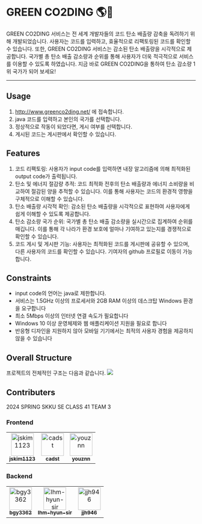 # GREEN CO2DING 🌎🌱

GREEN CO2DING 서비스는 전 세계 개발자들의 코드 탄소 배출량 감축을 독려하기 위해 개발되었습니다. 사용자는 코드를 입력하고, 효율적으로 리팩토링된 코드를 확인할 수 있습니다. 또한, GREEN CO2DING 서비스는 감소된 탄소 배출량을 시각적으로 제공합니다. 국가별 총 탄소 배출 감소량과 순위를 통해 사용자가 더욱 적극적으로 서비스를 이용할 수 있도록 하였습니다. 지금 바로 GREEN CO2DING을 통하여 탄소 감소량 1위 국가가 되어 보세요!

---

## Usage
1. http://www.greenco2ding.net/ 에 접속합니다.
2. java 코드를 입력하고 본인의 국가를 선택합니다.
3. 정상적으로 작동이 되었다면, 게시 여부를 선택합니다.
4. 게시된 코드는 게시판에서 확인할 수 있습니다.

## Features
1. 코드 리팩토링: 사용자가 input code를 입력하면 내장 알고리즘에 의해 최적화된 output code가 출력됩니다. 
2. 탄소 및 에너지 절감량 추적: 코드 최적화 전후의 탄소 배출량과 에너지 소비량을 비교하여 절감된 양을 추적할 수 있습니다. 이를 통해 사용자는 코드의 환경적 영향을 구체적으로 이해할 수 있습니다.
3. 탄소 배출량 시각적 확인: 감소된 탄소 배출량을 시각적으로 표현하여 사용자에게 쉽게 이해할 수 있도록 제공합니다. 
4. 탄소 감소량 국가 순위: 국가별 총 탄소 배출 감소량을 실시간으로 집계하여 순위를 매깁니다. 이를 통해 각 나라가 환경 보호에 얼마나 기여하고 있는지를 경쟁적으로 확인할 수 있습니다.
5. 코드 게시 및 게시판 기능: 사용자는 최적화된 코드를 게시판에 공유할 수 있으며, 다른 사용자의 코드를 확인할 수 있습니다. 기여자의 github 프로필로 이동이 가능합니다.


## Constraints
- input code의 언어는 java로 제한합니다.
- 서비스는 1.5GHz 이상의 프로세서와 2GB RAM 이상의 데스크탑 Windows 환경을 요구합니다
- 최소 5Mbps 이상의 인터넷 연결 속도가 필요합니다
- Windows 10 이상 운영체제와 웹 애플리케이션 지원을 필요로 합니다
- 반응형 디자인을 지원하지 않아 모바일 기기에서는 최적의 사용자 경험을 제공하지 않을 수 있습니다

## Overall Structure
프로젝트의 전체적인 구조는 다음과 같습니다.
![](https://velog.velcdn.com/images/youznn/post/1cc411bd-b414-42bd-a67e-53cbf5f841a3/image.png)



## Contributers
2024 SPRING SKKU SE CLASS 41 TEAM 3

### Frontend
<table>
  <tr>
    <td align="center">
      <a href="https://github.com/jskim1123">
        <img src="https://github.com/jskim1123.png" width="60px;" alt="jskim1123"/>
        <br />
        <sub><b>jskim1123</b></sub>
      </a>
    </td>
    <td align="center">
      <a href="https://github.com/cadst">
        <img src="https://github.com/cadst.png" width="60px;" alt="cadst"/>
        <br />
        <sub><b>cadst</b></sub>
      </a>
    </td>
    <td align="center">
      <a href="https://github.com/youznn">
        <img src="https://github.com/youznn.png" width="60px;" alt="youznn"/>
        <br />
        <sub><b>youznn</b></sub>
      </a>
    </td>
  </tr>
</table>

### Backend
<table>
  <tr>
    <td align="center">
      <a href="https://github.com/bgy3362">
        <img src="https://github.com/bgy3362.png" width="60px;" alt="bgy3362"/>
        <br />
        <sub><b>bgy3362</b></sub>
      </a>
    </td>
    <td align="center">
      <a href="https://github.com/Ihm-hyun-sir">
        <img src="https://github.com/Ihm-hyun-sir.png" width="60px;" alt="Ihm-hyun-sir"/>
        <br />
        <sub><b>Ihm-hyun-sir</b></sub>
      </a>
    </td>
    <td align="center">
      <a href="https://github.com/jjh946">
        <img src="https://github.com/jjh946.png" width="60px;" alt="jjh946"/>
        <br />
        <sub><b>jjh946</b></sub>
      </a>
    </td>
  </tr>
</table>




